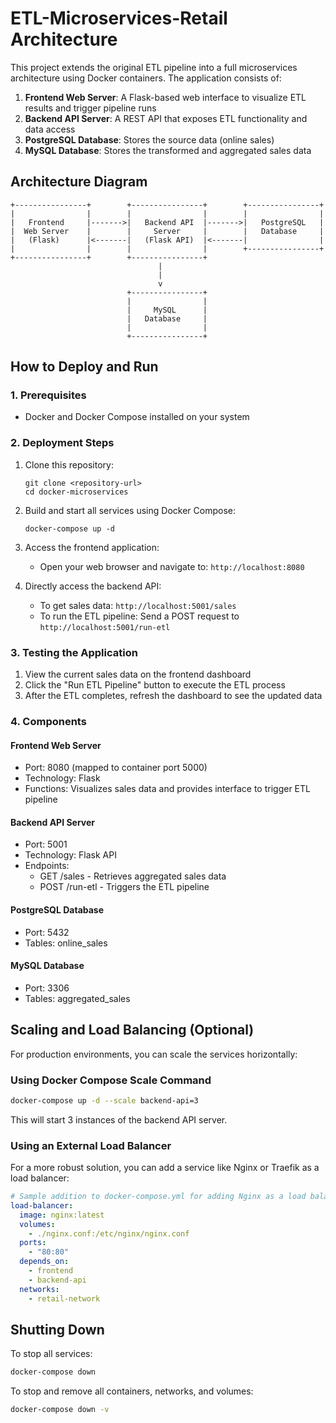 # ETL-Microservices-Retail Architecture

This project extends the original ETL pipeline into a full microservices architecture using Docker containers. The application consists of:

1. **Frontend Web Server**: A Flask-based web interface to visualize ETL results and trigger pipeline runs
2. **Backend API Server**: A REST API that exposes ETL functionality and data access
3. **PostgreSQL Database**: Stores the source data (online sales)
4. **MySQL Database**: Stores the transformed and aggregated sales data

## Architecture Diagram

```
+----------------+        +----------------+        +----------------+
|                |        |                |        |                |
|   Frontend     |------->|   Backend API  |------->|   PostgreSQL   |
|  Web Server    |        |     Server     |        |   Database     |
|   (Flask)      |<-------|   (Flask API)  |<-------|                |
|                |        |                |        +----------------+
+----------------+        +----------------+
                                 |
                                 |
                                 v
                          +----------------+
                          |                |
                          |     MySQL      |
                          |   Database     |
                          |                |
                          +----------------+
```

## How to Deploy and Run

### 1. Prerequisites

- Docker and Docker Compose installed on your system

### 2. Deployment Steps

1. Clone this repository:
   ```
   git clone <repository-url>
   cd docker-microservices
   ```

2. Build and start all services using Docker Compose:
   ```
   docker-compose up -d
   ```

3. Access the frontend application:
   - Open your web browser and navigate to: `http://localhost:8080`

4. Directly access the backend API:
   - To get sales data: `http://localhost:5001/sales`
   - To run the ETL pipeline: Send a POST request to `http://localhost:5001/run-etl`

### 3. Testing the Application

1. View the current sales data on the frontend dashboard
2. Click the "Run ETL Pipeline" button to execute the ETL process
3. After the ETL completes, refresh the dashboard to see the updated data

### 4. Components

#### Frontend Web Server
- Port: 8080 (mapped to container port 5000)
- Technology: Flask
- Functions: Visualizes sales data and provides interface to trigger ETL pipeline

#### Backend API Server
- Port: 5001
- Technology: Flask API
- Endpoints:
  - GET /sales - Retrieves aggregated sales data
  - POST /run-etl - Triggers the ETL pipeline

#### PostgreSQL Database
- Port: 5432
- Tables: online_sales

#### MySQL Database
- Port: 3306
- Tables: aggregated_sales

## Scaling and Load Balancing (Optional)

For production environments, you can scale the services horizontally:

### Using Docker Compose Scale Command

```bash
docker-compose up -d --scale backend-api=3
```

This will start 3 instances of the backend API server.

### Using an External Load Balancer

For a more robust solution, you can add a service like Nginx or Traefik as a load balancer:

```yaml
# Sample addition to docker-compose.yml for adding Nginx as a load balancer
load-balancer:
  image: nginx:latest
  volumes:
    - ./nginx.conf:/etc/nginx/nginx.conf
  ports:
    - "80:80"
  depends_on:
    - frontend
    - backend-api
  networks:
    - retail-network
```

## Shutting Down

To stop all services:

```bash
docker-compose down
```

To stop and remove all containers, networks, and volumes:

```bash
docker-compose down -v
``` 
